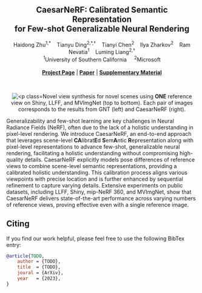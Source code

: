 <p align="center">

  <h2 align="center"><b>CaesarNeRF</b>: Calibrated Semantic Representation <br>for Few-shot Generalizable Neural Rendering</h2>
  <p align="center">
    <a style="text-decoration:none" href="https://haidongz-usc.github.io/">
                        Haidong Zhu</a><sup>1,*</sup>
    &nbsp;&nbsp;
    <a style="text-decoration:none" href="https://www.tianyuding.com/">
                        Tianyu Ding</a><sup>2,*,&dagger;</sup>
    &nbsp;&nbsp;
    <a style="text-decoration:none" href="https://scholar.google.com/citations?user=2BahjdkAAAAJ&hl=en">
                       Tianyi Chen</a><sup>2</sup>
    &nbsp;&nbsp;
    <a style="text-decoration:none" href="https://www.microsoft.com/applied-sciences/people/ilya-zharkov">
                    Ilya Zharkov</a><sup>2</sup>
    &nbsp;&nbsp;
    <a style="text-decoration:none" href="https://sites.usc.edu/iris-cvlab/professor-ram-nevatia/">
                     Ram Nevatia</a><sup>1</sup>
    &nbsp;&nbsp;
    <a style="text-decoration:none" href="https://sites.google.com/site/lumingliangshomepage/">
                     Luming Liang</a><sup>2,&dagger;</sup>
    <br>
    <sup>1</sup>University of Southern California &nbsp;&nbsp;&nbsp; <sup>2</sup>Microsoft
    <br>
    </br>
  <a href="https://haidongz-usc.github.io/project/caesarnerf"><strong>Project Page</strong></a> | <a href="https://haidongz-usc.github.io/project/caesarnerf"><strong>Paper</strong></a> | <a href="https://haidongz-usc.github.io/project/pdf/caesar_supp.pdf"><strong>Supplementary Material</strong></a>
  </p>
</p>
<div align="center">
  <br>
  <img src="./teaser.png" alt="<p class="text-center" style="padding-top: 15px; margin-bottom: -3px;">Novel view synthesis for novel scenes using <span><strong>ONE</strong></span> reference view on Shiny, LLFF, and MVImgNet (top to bottom). Each pair of images corresponds to the results from GNT (left) and CaesarNeRF (right).</p>
</div>

Generalizability and few-shot learning are key challenges in Neural Radiance Fields (NeRF), often due to the lack of a holistic understanding in pixel-level rendering. We introduce CaesarNeRF, an end-to-end approach that leverages scene-level <strong>CA</strong>librat<strong>E</strong>d <strong>S</strong>em<strong>A</strong>ntic <strong>R</strong>epresentation along with pixel-level representations to advance few-shot, generalizable neural rendering, facilitating a holistic understanding without compromising high-quality details. CaesarNeRF explicitly models pose differences of reference views to combine scene-level semantic representations, providing a calibrated holistic understanding. This calibration process aligns various viewpoints with precise location and is further enhanced by sequential refinement to capture varying details. Extensive experiments on public datasets, including LLFF, Shiny, mip-NeRF 360, and MVImgNet, show that CaesarNeRF delivers state-of-the-art performance across varying numbers of reference views, proving effective even with a single reference image.
 
## Citing
If you find our work helpful, please feel free to use the following BibTex entry:
```BibTeX
@article{TODO,
    author = {TODO},
    title  = {TODO},
    joural = {ArXiv},
    year   = {2023},
}
```